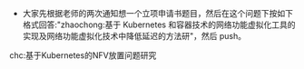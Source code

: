 * 大家先根据老师的两次通知想一个立项申请书题目，然后在这个问题下按如下格式回答:"zhaochong:基于 Kubernetes 和容器技术的网络功能虚拟化工具的实现及网络功能虚拟化技术中降低延迟的方法研"，然后 push。

chc:基于Kubernetes的NFV放置问题研究
